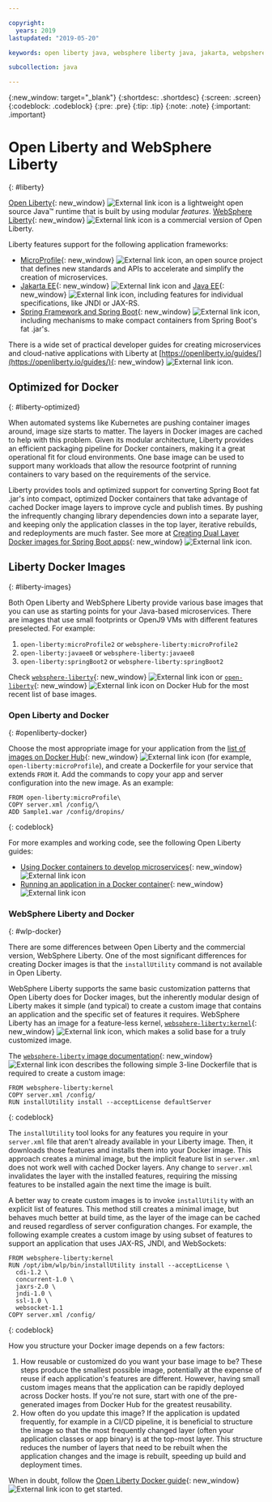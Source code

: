 ```yaml
---

copyright:
  years: 2019
lastupdated: "2019-05-20"

keywords: open liberty java, websphere liberty java, jakarta, webpshere docker, liberty docker, liberty docker images, installutility, microprofile java, dual layer docker, develop microservices

subcollection: java

---
```


{:new_window: target="_blank"}
{:shortdesc: .shortdesc}
{:screen: .screen}
{:codeblock: .codeblock}
{:pre: .pre}
{:tip: .tip}
{:note: .note}
{:important: .important}

# Open Liberty and WebSphere Liberty
{: #liberty}

[Open Liberty](https://openliberty.io/){: new_window} ![External link icon](../icons/launch-glyph.svg "External link icon") is a lightweight open source Java&trade; runtime that is built by using modular *features*. [WebSphere Liberty](https://developer.ibm.com/wasdev/){: new_window} ![External link icon](../icons/launch-glyph.svg "External link icon") is a commercial version of Open Liberty. 

Liberty features support for the following application frameworks:

* [MicroProfile](https://microprofile.io/){: new_window} ![External link icon](../icons/launch-glyph.svg "External link icon"), an open source project that defines new standards and APIs to accelerate and simplify the creation of microservices.
* [Jakarta EE](https://jakarta.ee){: new_window} ![External link icon](../icons/launch-glyph.svg "External link icon") and [Java EE](https://www.oracle.com/technetwork/java/javaee/overview/index.html){: new_window} ![External link icon](../icons/launch-glyph.svg "External link icon"), including features for individual specifications, like JNDI or JAX-RS.
* [Spring Framework and Spring Boot](https://www.ibm.com/support/knowledgecenter/en/SSEQTP_liberty/com.ibm.websphere.wlp.doc/ae/twlp_dep_springboot.html){: new_window} ![External link icon](../icons/launch-glyph.svg "External link icon"), including mechanisms to make compact containers from Spring Boot's fat .jar's.

There is a wide set of practical developer guides for creating microservices and cloud-native applications with Liberty at [https://openliberty.io/guides/](https://openliberty.io/guides/){: new_window} ![External link icon](../icons/launch-glyph.svg "External link icon").

## Optimized for Docker
{: #liberty-optimized}

When automated systems like Kubernetes are pushing container images around, image size starts to matter. The layers in Docker images are cached to help with this problem. Given its modular architecture, Liberty provides an efficient packaging pipeline for Docker containers, making it a great operational fit for cloud environments. One base image can be used to support many workloads that allow the resource footprint of running containers to vary based on the requirements of the service.

Liberty provides tools and optimized support for converting Spring Boot fat .jar's into compact, optimized Docker containers that take advantage of cached Docker image layers to improve cycle and publish times. By pushing the infrequently changing library dependencies down into a separate layer, and keeping only the application classes in the top layer, iterative rebuilds, and redeployments are much faster. See more at [Creating Dual Layer Docker images for Spring Boot apps](https://openliberty.io/blog/2018/07/02/creating-dual-layer-docker-images-for-spring-boot-apps.html){: new_window} ![External link icon](../icons/launch-glyph.svg "External link icon").

## Liberty Docker Images
{: #liberty-images}

Both Open Liberty and WebSphere Liberty provide various base images that you can use as starting points for your Java-based microservices. There are images that use small footprints or OpenJ9 VMs with different features preselected. For example:

1. `open-liberty:microProfile2` or `websphere-liberty:microProfile2`
2. `open-liberty:javaee8` or `websphere-liberty:javaee8`
3. `open-liberty:springBoot2` or `websphere-liberty:springBoot2`

Check [`websphere-liberty`](https://hub.docker.com/_/websphere-liberty/){: new_window} ![External link icon](../icons/launch-glyph.svg "External link icon") or [`open-liberty`](https://hub.docker.com/_/open-liberty/){: new_window} ![External link icon](../icons/launch-glyph.svg "External link icon") on Docker Hub for the most recent list of base images.

### Open Liberty and Docker
{: #openliberty-docker}

Choose the most appropriate image for your application from the [list of images on Docker Hub](https://hub.docker.com/_/open-liberty/){: new_window} ![External link icon](../icons/launch-glyph.svg "External link icon") (for example, `open-liberty:microProfile`), and create a Dockerfile for your service that extends `FROM` it. Add the commands to copy your app and server configuration into the new image. As an example:

```docker
FROM open-liberty:microProfile\
COPY server.xml /config/\
ADD Sample1.war /config/dropins/
```
{: codeblock}

For more examples and working code, see the following Open Liberty guides:

* [Using Docker containers to develop microservices](https://openliberty.io/guides/docker.html){: new_window} ![External link icon](../icons/launch-glyph.svg "External link icon")
* [Running an application in a Docker container](https://openliberty.io/guides/getting-started.html#running-the-application-in-a-docker-container){: new_window} ![External link icon](../icons/launch-glyph.svg "External link icon")

### WebSphere Liberty and Docker
{: #wlp-docker}

There are some differences between Open Liberty and the commercial version, WebSphere Liberty. One of the most significant differences for creating Docker images is that the `installUtility` command is not available in Open Liberty.

WebSphere Liberty supports the same basic customization patterns that Open Liberty does for Docker images, but the inherently modular design of Liberty makes it simple (and typical) to create a custom image that contains an application and the specific set of features it requires. WebSphere Liberty has an image for a feature-less kernel, [`websphere-liberty:kernel`](https://github.com/WASdev/ci.docker/blob/9d28dfba4d20596f89b393bc9e3ae8295feec469/ga/developer/kernel/Dockerfile){: new_window} ![External link icon](../icons/launch-glyph.svg "External link icon"), which makes a solid base for a truly customized image.

The [`websphere-liberty` image documentation](https://hub.docker.com/_/websphere-liberty/){: new_window} ![External link icon](../icons/launch-glyph.svg "External link icon") describes the following simple 3-line Dockerfile that is required to create a custom image:

```docker
FROM websphere-liberty:kernel
COPY server.xml /config/
RUN installUtility install --acceptLicense defaultServer
```
{: codeblock}

The `installUtility` tool looks for any features you require in your `server.xml` file that aren't already available in your Liberty image. Then, it downloads those features and installs them into your Docker image. This approach creates a minimal image, but the implicit feature list in `server.xml` does not work well with cached Docker layers. Any change to `server.xml` invalidates the layer with the installed features, requiring the missing features to be installed again the next time the image is built.

A better way to create custom images is to invoke `installUtility` with an explicit list of features. This method still creates a minimal image, but behaves much better at build time, as the layer of the image can be cached and reused regardless of server configuration changes. For example, the following example creates a custom image by using subset of features to support an application that uses JAX-RS, JNDI, and WebSockets:

```docker
FROM websphere-liberty:kernel
RUN /opt/ibm/wlp/bin/installUtility install --acceptLicense \
  cdi-1.2 \
  concurrent-1.0 \
  jaxrs-2.0 \
  jndi-1.0 \
  ssl-1.0 \
  websocket-1.1
COPY server.xml /config/
```
{: codeblock}

How you structure your Docker image depends on a few factors:

1. How reusable or customized do you want your base image to be?
    These steps produce the smallest possible image, potentially at the expense of reuse if each application's features are different. However, having small custom images means that the application can be rapidly deployed across Docker hosts. If you're not sure, start with one of the pre-generated images from Docker Hub for the greatest reusability.
2. How often do you update this image?
    If the application is updated frequently, for example in a CI/CD pipeline, it is beneficial to structure the image so that the most frequently changed layer (often your application classes or app binary) is at the top-most layer. This structure reduces the number of layers that need to be rebuilt when the application changes and the image is rebuilt, speeding up build and deployment times.

When in doubt, follow the [Open Liberty Docker guide](https://openliberty.io/guides/docker.html){: new_window} ![External link icon](../icons/launch-glyph.svg "External link icon") to get started.
